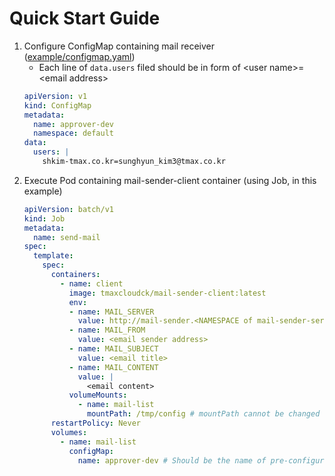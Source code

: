 # Quick Start Guide

1. Configure ConfigMap containing mail receiver ([example/configmap.yaml](../example/configmap.yaml))
   * Each line of `data.users` filed should be in form of \<user name\>=\<email address\>
    ```yaml
    apiVersion: v1
    kind: ConfigMap
    metadata:
      name: approver-dev
      namespace: default
    data:
      users: |
        shkim-tmax.co.kr=sunghyun_kim3@tmax.co.kr
    ```
2. Execute Pod containing mail-sender-client container (using Job, in this example)
    ```yaml
    apiVersion: batch/v1
    kind: Job
    metadata:
      name: send-mail
    spec:
      template:
        spec:
          containers:
            - name: client
              image: tmaxcloudck/mail-sender-client:latest
              env:
              - name: MAIL_SERVER
                value: http://mail-sender.<NAMESPACE of mail-sender-server>:9999/
              - name: MAIL_FROM
                value: <email sender address>
              - name: MAIL_SUBJECT
                value: <email title>
              - name: MAIL_CONTENT
                value: |
                  <email content>
              volumeMounts:
                - name: mail-list
                  mountPath: /tmp/config # mountPath cannot be changed
          restartPolicy: Never
          volumes:
            - name: mail-list
              configMap:
                name: approver-dev # Should be the name of pre-configured configmap
    ```
